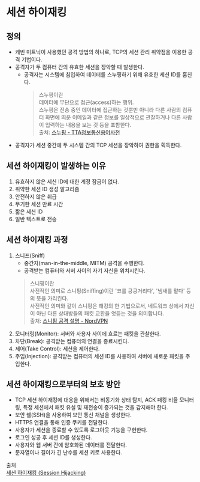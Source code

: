 # 세션 하이재킹
## 정의
- 케빈 미트닉이 사용했던 공격 방법의 하나로, TCP의 세션 관리 취약점을 이용한 공격 기법이다.
- 공격자가 두 컴퓨터 간의 유효한 세션을 장악할 때 발생한다.
  - 공격자는 시스템에 침입하여 데이터를 스누핑하기 위해 유효한 세션 ID를 훔친다.
    > 스누핑이란  
  데이터에 무단으로 접근(access)하는 행위.  
  스누핑은 전송 중인 데이터에 접근하는 것뿐만 아니라 다른 사람의 컴퓨터 화면에 띄운 이메일과 같은 정보를 일상적으로 관찰하거나 다른 사람이 입력하는 내용을 보는 것 등을 포함한다.  
  출처: [스누핑 - TTA정보통신용어사전](https://terms.tta.or.kr/dictionary/dictionaryView.do?word_seq=056079-3)
- 공격자가 세션 중간에 두 시스템 간의 TCP 세션을 장악하여 권한을 획득한다.

## 세션 하이재킹이 발생하는 이유
1. 유효하지 않은 세션 ID에 대한 계정 잠금이 없다.
2. 취약한 세션 ID 생성 알고리즘
3. 안전하지 않은 취급
4. 무기한 세션 만료 시간
5. 짧은 세션 ID
6. 일반 텍스트로 전송

## 세션 하이재킹 과정
1. 스니프(Sniff)
    - 중간자(man-in-the-middle, MITM) 공격을 수행한다.
    - 공격받는 컴퓨터와 서버 사이의 자기 자신을 위치시킨다.
   > 스니핑이란  
   > 사전적인 의미로 스니핑(Sniffing)이란 '코를 킁킁거리다', '냄새를 맡다' 등의 뜻을 가리킨다.  
   > 사전적인 의미와 같이 스니핑은 해킹의 한 기법으로서, 네트워크 상에서 자신이 아닌 다른 상대방들의 패킷 교환을 엿듣는 것을 의미합니다.  
   > 출처: [스니핑 공격 설명 - NordVPN](https://nordvpn.com/ko/blog/what-is-sniffing-attack/)
2. 모니터링(Monitor): 서버와 사용자 사이에 흐르는 패킷을 관찰한다.
3. 차단(Break): 공격받는 컴퓨터의 연결을 종료시킨다.
4. 제어(Take Control): 세션을 제어한다.
5. 주입(Injection): 공격받는 컴퓨터의 세션 ID를 사용하여 서버에 새로운 패킷을 주입한다.

## 세션 하이재킹으로부터의 보호 방안
- TCP 세션 하이재킹에 대응을 위해서는 비동기화 상태 탐지, ACK 패킹 비율 모니터링, 특정 세션에서 패킷 유실 및 재전송이 증가되는 것을 감지해야 한다.
- 보안 쉘(SSH)을 사용하여 보안 통신 채널을 생성한다.
- HTTPS 연결을 통해 인증 쿠키를 전달한다.
- 사용자가 세션을 종료할 수 있도록 로그아웃 기능을 구현한다.
- 로그인 성공 후 세션 ID를 생성한다.
- 사용자와 웹 서버 간에 암호화된 데이터를 전달한다.
- 문자열이나 길이가 긴 난수를 세션 키로 사용한다.

출처  
[세션 하이재킹 (Session Hijacking)](https://developer.mozilla.org/ko/docs/Glossary/Session_Hijacking)